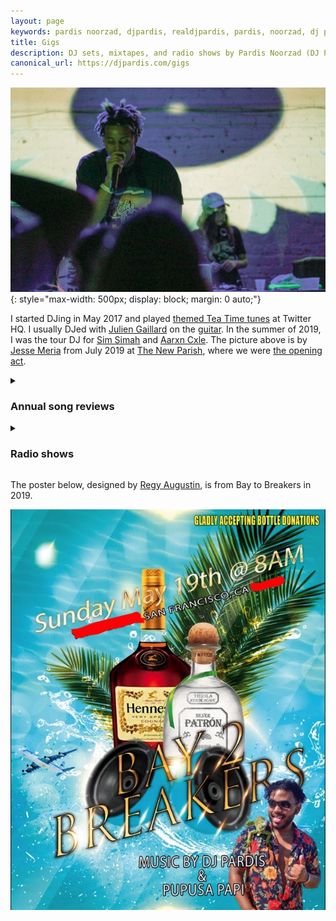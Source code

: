 ```yaml
---
layout: page
keywords: pardis noorzad, djpardis, realdjpardis, pardis, noorzad, dj pardis, music, mixtapes, radio shows, dj sets, twitter hq, new parish
title: Gigs
description: DJ sets, mixtapes, and radio shows by Pardis Noorzad (DJ Pardis), including performances at Twitter HQ and The New Parish, and annual mixtape collections.
canonical_url: https://djpardis.com/gigs
---
```


![Sim Simah and Pardis Noorzad (aka DJ Pardis)](/files/pics/pages/djing.jpg){: style="max-width: 500px; display: block; margin: 0 auto;"}

I started DJing in May 2017 and played [themed Tea Time tunes](https://vimeo.com/463652373) at Twitter HQ. I usually DJed with [Julien Gaillard](https://www.linkedin.com/in/juliengaillard1/) on the [guitar](https://vimeo.com/463687716). In the summer of 2019, I was the tour DJ for [Sim Simah](https://soundcloud.com/ohsimsimah) and [Aarxn Cxle](https://music.apple.com/us/artist/aarxn-cxle/1453179768). The picture above is by [Jesse Meria](https://www.instagram.com/meria.agency/?hl=ne) from July 2019 at [The New Parish](https://www.thenewparish.com/), where we were [the opening act](https://www.teamllfent.com/news/2019/7/30/camron-with-special-guest-troyllf).

<details class="collapsible-section" markdown="1">
<summary><h3>Annual song reviews</h3></summary>
- *[A 2024 mixtape: Just to be here on this train once again](https://djpardis.medium.com/a-2024-mixtape-606fa68d2dc2)*  
  January 2025

- *[A 2023 mixtape: It's a cruel summer with you](https://djpardis.medium.com/a-2023-mixtape-e4b3f7b19549)*  
  December 2023

- *[A 2022 mixtape: The world is yours](https://djpardis.medium.com/a-2022-mixtape-81b022fc2fc5)*  
  November 2022

- *[A 2021 mixtape: Everlasting game](https://djpardis.medium.com/a-2021-mixtape-23a2af79d369)*  
  December 2021

- *[A 2020 mixtape: As long as there is something to strive for](https://djpardis.medium.com/a-2020-mixtape-20ffe4701c91)*  
  January 2021

- *[A 2019 mixtape: Let me be your DJ](https://medium.com/@djpardis/a-2019-mixtape-6a910e8b4771)*  
  January 2020

- *[A 2018 mixtape: Let me be your Chase B](https://medium.com/@djpardis/a-2018-mixtape-fac340db5e11)*  
  December 2018
</details>

<details class="collapsible-section" markdown="1">
<summary><h3>Radio shows</h3></summary>

- *[1999 Episode 66](https://bff.fm/broadcasts/13188)* with [Johan Oskarsson](https://twitter.com/skr)  
  [1.21 gigawatts](https://bff.fm/shows/1-21-gigawatts), February 2018  
  [playlist](https://music.apple.com/us/playlist/1-21-1999/pl.u-PDb44z4IJYqxXA)

- *[2018 Episode 79](https://bff.fm/broadcasts/14056)* with [Johan Oskarsson](https://twitter.com/skr)  
  [1.21 gigawatts](https://bff.fm/shows/1-21-gigawatts), May 2018  
  [playlist](https://music.apple.com/us/playlist/1-21-first-four-months-2018/pl.u-leyllg6H918eAY)
</details>

The poster below, designed by [Regy Augustin](https://www.linkedin.com/in/regynald/), is from Bay to Breakers in 2019.

<div class="image-container-with-caption">
    <div class="image-row">
        <div class="image-container">
            <img src="/files/pics/pages/poster.jpg" alt="Bay to Breakers with Regy and Andrew (aka Papusa Papi)" title="Bay to Breakers with Regy and Andrew (aka Papusa Papi)">
        </div>
    </div>
    <div class="image-caption"></div>
</div>
